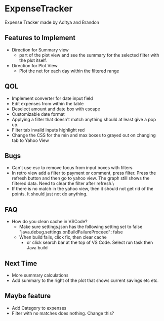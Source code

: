 # ExpenseTracker
Expense Tracker made by Aditya and Brandon

## Features to Implement
- Direction for Summary view
    - part of the plot view and see the summary for the selected filter with the plot itself.
- Direction for Plot View
    - Plot the net for each day within the filtered range

## QOL
- Implement converter for date input field
- Edit expenses from within the table
- Deselect amount and date box with escape
- Customizable date format
- Applying a filter that doesn't match anything should at least give a pop up.
- Filter tab invalid inputs highlight red
- Change the CSS for the min and max boxes to grayed out on changing tab to Yahoo View


## Bugs
- Can't use esc to remove focus from input boxes with filters
- In retro view add a filter to payment or comment, press filter. Press the refresh button and then go to yahoo view.
  The graph still shows the filtered data. Need to clear the filter after refresh.\
- If there is no match in the yahoo view, then it should not get rid of the points. It should just not do anything.

## FAQ
- How do you clean cache in VSCode?
	- Make sure settings.json has the following setting set to false "java.debug.settings.onBuildFailureProceed": false
	- When build fails, click fix, then clear cache
		- or click search bar at the top of VS Code. Select run task then Java build

## Next Time
- More summary calculations
- Add summary to the right of the plot that shows current savings etc etc.

## Maybe feature
- Add Category to expenses
- Filter with no matches does nothing. Change this?
